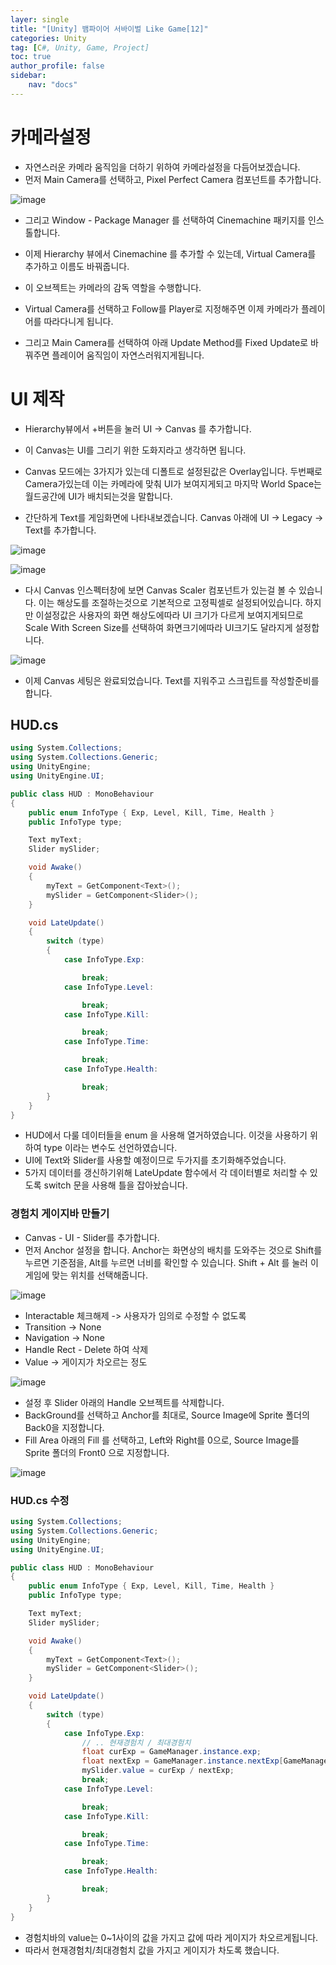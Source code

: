 ```yaml
---
layer: single
title: "[Unity] 뱀파이어 서바이벌 Like Game[12]"
categories: Unity
tag: [C#, Unity, Game, Project]
toc: true
author_profile: false
sidebar: 
    nav: "docs"
---
```



# 카메라설정

- 자연스러운 카메라 움직임을 더하기 위하여 카메라설정을 다듬어보겠습니다.
- 먼저 Main Camera를 선택하고, Pixel Perfect Camera 컴포넌트를 추가합니다.

![image](/images/2023/2023-11-13/capture_3.png)

- 그리고 Window - Package Manager 를 선택하여 Cinemachine 패키지를 인스톨합니다.
- 이제 Hierarchy 뷰에서 Cinemachine 를 추가할 수 있는데, Virtual Camera를 추가하고 이름도 바꿔줍니다.
- 이 오브젝트는 카메라의 감독 역할을 수행합니다.

- Virtual Camera를 선택하고 Follow를 Player로 지정해주면 이제 카메라가 플레이어를 따라다니게 됩니다.
- 그리고 Main Camera를 선택하여 아래 Update Method를 Fixed Update로 바꿔주면 플레이어 움직임이 자연스러워지게됩니다.

# UI 제작

- Hierarchy뷰에서 +버튼을 눌러 UI -> Canvas 를 추가합니다.
- 이 Canvas는 UI를 그리기 위한 도화지라고 생각하면 됩니다.
- Canvas 모드에는 3가지가 있는데 디폴트로 설정된값은 Overlay입니다. 두번째로 Camera가있는데 이는 카메라에 맞춰 UI가 보여지게되고 마지막 World Space는 월드공간에 UI가 배치되는것을 말합니다.

- 간단하게 Text를 게임화면에 나타내보겠습니다. Canvas 아래에 UI -> Legacy -> Text를 추가합니다.


![image](/images/2023/2023-11-13/capture_1.png)

![image](/images/2023/2023-11-13/capture_2.png)

- 다시 Canvas 인스펙터창에 보면 Canvas Scaler 컴포넌트가 있는걸 볼 수 있습니다. 이는 해상도를 조절하는것으로 기본적으로 고정픽셀로 설정되어있습니다. 하지만 이설정값은 사용자의 화면 해상도에따라 UI 크기가 다르게 보여지게되므로 Scale With Screen Size를 선택하여 화면크기에따라 UI크기도 달라지게 설정합니다.

![image](/images/2023/2023-11-13/capture_4.png)

- 이제 Canvas 세팅은 완료되었습니다. Text를 지워주고 스크립트를 작성할준비를 합니다.


## HUD.cs

```c#
using System.Collections;
using System.Collections.Generic;
using UnityEngine;
using UnityEngine.UI;

public class HUD : MonoBehaviour
{
    public enum InfoType { Exp, Level, Kill, Time, Health }
    public InfoType type;

    Text myText;
    Slider mySlider;

    void Awake()
    {
        myText = GetComponent<Text>();
        mySlider = GetComponent<Slider>();
    }

    void LateUpdate()
    {
        switch (type)
        {
            case InfoType.Exp:

                break;
            case InfoType.Level:

                break;
            case InfoType.Kill:

                break;
            case InfoType.Time:

                break;
            case InfoType.Health:

                break;
        }    
    }
}

```

- HUD에서 다룰 데이터들을 enum 을 사용해 열거하였습니다. 이것을 사용하기 위하여 type 이라는 변수도 선언하였습니다.
- UI에 Text와 Slider를 사용할 예정이므로 두가지를 초기화해주었습니다.
- 5가지 데이터를 갱신하기위해 LateUpdate 함수에서 각 데이터별로 처리할 수 있도록 switch 문을 사용해 틀을 잡아놨습니다.

### 경험치 게이지바 만들기

- Canvas - UI - Slider를 추가합니다.
- 먼저 Anchor 설정을 합니다. Anchor는 화면상의 배치를 도와주는 것으로 Shift를 누르면 기준점을, Alt를 누르면 너비를 확인할 수 있습니다. Shift + Alt 를 눌러 이 게임에 맞는 위치를 선택해줍니다.

![image](/images/2023/2023-11-13/capture_5.png)


- Interactable 체크해제 -> 사용자가 임의로 수정할 수 없도록
- Transition -> None
- Navigation -> None
- Handle Rect - Delete 하여 삭제
- Value -> 게이지가 차오르는 정도

![image](/images/2023/2023-11-13/capture_6.png)


- 설정 후 Slider 아래의 Handle 오브젝트를 삭제합니다.
- BackGround를 선택하고 Anchor를 최대로, Source Image에 Sprite 폴더의 Back0을 지정합니다.
- Fill Area 아래의 Fill 를 선택하고, Left와 Right를 0으로, Source Image를 Sprite 폴더의 Front0 으로 지정합니다.

![image](/images/2023/2023-11-13/capture_7.png)

### HUD.cs 수정

```c#
using System.Collections;
using System.Collections.Generic;
using UnityEngine;
using UnityEngine.UI;

public class HUD : MonoBehaviour
{
    public enum InfoType { Exp, Level, Kill, Time, Health }
    public InfoType type;

    Text myText;
    Slider mySlider;

    void Awake()
    {
        myText = GetComponent<Text>();
        mySlider = GetComponent<Slider>();
    }

    void LateUpdate()
    {
        switch (type)
        {
            case InfoType.Exp:
                // .. 현재경험치 / 최대경험치
                float curExp = GameManager.instance.exp;
                float nextExp = GameManager.instance.nextExp[GameManager.instance.level];
                mySlider.value = curExp / nextExp;
                break;
            case InfoType.Level:

                break;
            case InfoType.Kill:

                break;
            case InfoType.Time:

                break;
            case InfoType.Health:

                break;
        }    
    }
}

```

- 경험치바의 value는 0~1사이의 값을 가지고 값에 따라 게이지가 차오르게됩니다.
- 따라서 현재경험치/최대경험치 값을 가지고 게이지가 차도록 했습니다.

